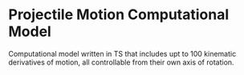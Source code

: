 # Projectile Motion Computational Model

Computational model written in TS that includes upt to 100 kinematic derivatives of motion, all controllable from their own axis of rotation.
